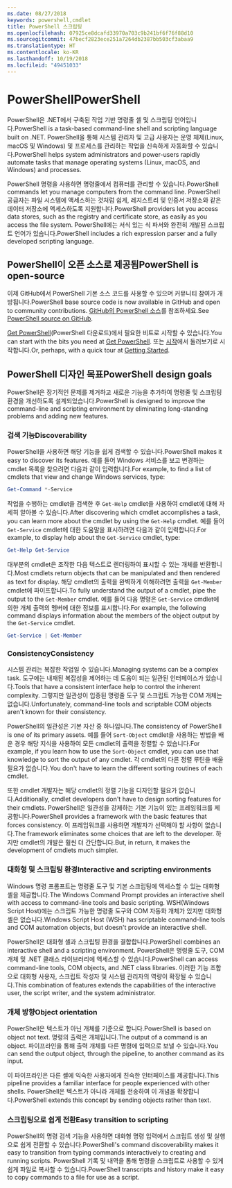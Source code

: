 ```yaml
---
ms.date: 08/27/2018
keywords: powershell,cmdlet
title: PowerShell 스크립팅
ms.openlocfilehash: 07925ce8dcafd33970a703c9b241bf6f76f88d10
ms.sourcegitcommit: 47becf2823ece251a7264db2387bb503cf3abaa9
ms.translationtype: HT
ms.contentlocale: ko-KR
ms.lasthandoff: 10/19/2018
ms.locfileid: "49451033"
---
```

# <a name="powershell"></a><span data-ttu-id="2ad9f-103">PowerShell</span><span class="sxs-lookup"><span data-stu-id="2ad9f-103">PowerShell</span></span>

<span data-ttu-id="2ad9f-104">PowerShell은 .NET에서 구축된 작업 기반 명령줄 셸 및 스크립팅 언어입니다.</span><span class="sxs-lookup"><span data-stu-id="2ad9f-104">PowerShell is a task-based command-line shell and scripting language built on .NET.</span></span>
<span data-ttu-id="2ad9f-105">PowerShell을 통해 시스템 관리자 및 고급 사용자는 운영 체제(Linux, macOS 및 Windows) 및 프로세스를 관리하는 작업을 신속하게 자동화할 수 있습니다.</span><span class="sxs-lookup"><span data-stu-id="2ad9f-105">PowerShell helps system administrators and power-users rapidly automate tasks that manage operating systems (Linux, macOS, and Windows) and processes.</span></span>

<span data-ttu-id="2ad9f-106">PowerShell 명령을 사용하면 명령줄에서 컴퓨터를 관리할 수 있습니다.</span><span class="sxs-lookup"><span data-stu-id="2ad9f-106">PowerShell commands let you manage computers from the command line.</span></span> <span data-ttu-id="2ad9f-107">PowerShell 공급자는 파일 시스템에 액세스하는 것처럼 쉽게, 레지스트리 및 인증서 저장소와 같은 데이터 저장소에 액세스하도록 지원합니다.</span><span class="sxs-lookup"><span data-stu-id="2ad9f-107">PowerShell providers let you access data stores, such as the registry and certificate store, as easily as you access the file system.</span></span> <span data-ttu-id="2ad9f-108">PowerShell에는 서식 있는 식 파서와 완전히 개발된 스크립트 언어가 있습니다.</span><span class="sxs-lookup"><span data-stu-id="2ad9f-108">PowerShell includes a rich expression parser and a fully developed scripting language.</span></span>

## <a name="powershell-is-open-source"></a><span data-ttu-id="2ad9f-109">PowerShell이 오픈 소스로 제공됨</span><span class="sxs-lookup"><span data-stu-id="2ad9f-109">PowerShell is open-source</span></span>

<span data-ttu-id="2ad9f-110">이제 GitHub에서 PowerShell 기본 소스 코드를 사용할 수 있으며 커뮤니티 참여가 개방됩니다.</span><span class="sxs-lookup"><span data-stu-id="2ad9f-110">PowerShell base source code is now available in GitHub and open to community contributions.</span></span>
<span data-ttu-id="2ad9f-111">[GitHub의 PowerShell 소스](https://github.com/powershell/powershell)를 참조하세요.</span><span class="sxs-lookup"><span data-stu-id="2ad9f-111">See [PowerShell source on GitHub](https://github.com/powershell/powershell).</span></span>

<span data-ttu-id="2ad9f-112">[Get PowerShell](https://github.com/PowerShell/PowerShell#get-powershell)(PowerShell 다운로드)에서 필요한 비트로 시작할 수 있습니다.</span><span class="sxs-lookup"><span data-stu-id="2ad9f-112">You can start with the bits you need at [Get PowerShell](https://github.com/PowerShell/PowerShell#get-powershell).</span></span>
<span data-ttu-id="2ad9f-113">또는 [시작](https://github.com/PowerShell/PowerShell/blob/master/docs/learning-powershell)에서 둘러보기로 시작합니다.</span><span class="sxs-lookup"><span data-stu-id="2ad9f-113">Or, perhaps, with a quick tour at [Getting Started](https://github.com/PowerShell/PowerShell/blob/master/docs/learning-powershell).</span></span>

## <a name="powershell-design-goals"></a><span data-ttu-id="2ad9f-114">PowerShell 디자인 목표</span><span class="sxs-lookup"><span data-stu-id="2ad9f-114">PowerShell design goals</span></span>

<span data-ttu-id="2ad9f-115">PowerShell은 장기적인 문제를 제거하고 새로운 기능을 추가하여 명령줄 및 스크립팅 환경을 개선하도록 설계되었습니다.</span><span class="sxs-lookup"><span data-stu-id="2ad9f-115">PowerShell is designed to improve the command-line and scripting environment by eliminating long-standing problems and adding new features.</span></span>

### <a name="discoverability"></a><span data-ttu-id="2ad9f-116">검색 기능</span><span class="sxs-lookup"><span data-stu-id="2ad9f-116">Discoverability</span></span>

<span data-ttu-id="2ad9f-117">PowerShell을 사용하면 해당 기능을 쉽게 검색할 수 있습니다.</span><span class="sxs-lookup"><span data-stu-id="2ad9f-117">PowerShell makes it easy to discover its features.</span></span> <span data-ttu-id="2ad9f-118">예를 들어 Windows 서비스를 보고 변경하는 cmdlet 목록을 찾으려면 다음과 같이 입력합니다.</span><span class="sxs-lookup"><span data-stu-id="2ad9f-118">For example, to find a list of cmdlets that view and change Windows services, type:</span></span>

```powershell
Get-Command *-Service
```

<span data-ttu-id="2ad9f-119">작업을 수행하는 cmdlet을 검색한 후 `Get-Help` cmdlet을 사용하여 cmdlet에 대해 자세히 알아볼 수 있습니다.</span><span class="sxs-lookup"><span data-stu-id="2ad9f-119">After discovering which cmdlet accomplishes a task, you can learn more about the cmdlet by using the `Get-Help` cmdlet.</span></span> <span data-ttu-id="2ad9f-120">예를 들어 `Get-Service` cmdlet에 대한 도움말을 표시하려면 다음과 같이 입력합니다.</span><span class="sxs-lookup"><span data-stu-id="2ad9f-120">For example, to display help about the `Get-Service` cmdlet, type:</span></span>

```powershell
Get-Help Get-Service
```

<span data-ttu-id="2ad9f-121">대부분의 cmdlet은 조작한 다음 텍스트로 렌더링하여 표시할 수 있는 개체를 반환합니다.</span><span class="sxs-lookup"><span data-stu-id="2ad9f-121">Most cmdlets return objects that can be manipulated and then rendered as text for display.</span></span> <span data-ttu-id="2ad9f-122">해당 cmdlet의 출력을 완벽하게 이해하려면 출력을 `Get-Member` cmdlet에 파이프합니다.</span><span class="sxs-lookup"><span data-stu-id="2ad9f-122">To fully understand the output of a cmdlet, pipe the output to the `Get-Member` cmdlet.</span></span> <span data-ttu-id="2ad9f-123">예를 들어 다음 명령은 `Get-Service` cmdlet에 의한 개체 출력의 멤버에 대한 정보를 표시합니다.</span><span class="sxs-lookup"><span data-stu-id="2ad9f-123">For example, the following command displays information about the members of the object output by the `Get-Service` cmdlet.</span></span>

```powershell
Get-Service | Get-Member
```

### <a name="consistency"></a><span data-ttu-id="2ad9f-124">Consistency</span><span class="sxs-lookup"><span data-stu-id="2ad9f-124">Consistency</span></span>

<span data-ttu-id="2ad9f-125">시스템 관리는 복잡한 작업일 수 있습니다.</span><span class="sxs-lookup"><span data-stu-id="2ad9f-125">Managing systems can be a complex task.</span></span> <span data-ttu-id="2ad9f-126">도구에는 내재된 복잡성을 제어하는 데 도움이 되는 일관된 인터페이스가 있습니다.</span><span class="sxs-lookup"><span data-stu-id="2ad9f-126">Tools that have a consistent interface help to control the inherent complexity.</span></span> <span data-ttu-id="2ad9f-127">그렇지만 일관성이 입증된 명령줄 도구 및 스크립트 가능한 COM 개체는 없습니다.</span><span class="sxs-lookup"><span data-stu-id="2ad9f-127">Unfortunately, command-line tools and scriptable COM objects aren't known for their consistency.</span></span>

<span data-ttu-id="2ad9f-128">PowerShell의 일관성은 기본 자산 중 하나입니다.</span><span class="sxs-lookup"><span data-stu-id="2ad9f-128">The consistency of PowerShell is one of its primary assets.</span></span> <span data-ttu-id="2ad9f-129">예를 들어 `Sort-Object` cmdlet을 사용하는 방법을 배운 경우 해당 지식을 사용하여 모든 cmdlet의 출력을 정렬할 수 있습니다.</span><span class="sxs-lookup"><span data-stu-id="2ad9f-129">For example, if you learn how to use the `Sort-Object` cmdlet, you can use that knowledge to sort the output of any cmdlet.</span></span> <span data-ttu-id="2ad9f-130">각 cmdlet의 다른 정렬 루틴을 배울 필요가 없습니다.</span><span class="sxs-lookup"><span data-stu-id="2ad9f-130">You don't have to learn the different sorting routines of each cmdlet.</span></span>

<span data-ttu-id="2ad9f-131">또한 cmdlet 개발자는 해당 cmdlet의 정렬 기능을 디자인할 필요가 없습니다.</span><span class="sxs-lookup"><span data-stu-id="2ad9f-131">Additionally, cmdlet developers don't have to design sorting features for their cmdlets.</span></span> <span data-ttu-id="2ad9f-132">PowerShell은 일관성을 강제하는 기본 기능이 있는 프레임워크를 제공합니다.</span><span class="sxs-lookup"><span data-stu-id="2ad9f-132">PowerShell provides a framework with the basic features that forces consistency.</span></span> <span data-ttu-id="2ad9f-133">이 프레임워크를 사용하면 개발자가 선택해야 할 사항이 없습니다.</span><span class="sxs-lookup"><span data-stu-id="2ad9f-133">The framework eliminates some choices that are left to the developer.</span></span> <span data-ttu-id="2ad9f-134">하지만 cmdlet의 개발은 훨씬 더 간단합니다.</span><span class="sxs-lookup"><span data-stu-id="2ad9f-134">But, in return, it makes the development of cmdlets much simpler.</span></span>

### <a name="interactive-and-scripting-environments"></a><span data-ttu-id="2ad9f-135">대화형 및 스크립팅 환경</span><span class="sxs-lookup"><span data-stu-id="2ad9f-135">Interactive and scripting environments</span></span>

<span data-ttu-id="2ad9f-136">Windows 명령 프롬프트는 명령줄 도구 및 기본 스크립팅에 액세스할 수 있는 대화형 셸을 제공합니다.</span><span class="sxs-lookup"><span data-stu-id="2ad9f-136">The Windows Command Prompt provides an interactive shell with access to command-line tools and basic scripting.</span></span> <span data-ttu-id="2ad9f-137">WSH(Windows Script Host)에는 스크립트 가능한 명령줄 도구와 COM 자동화 개체가 있지만 대화형 셸은 없습니다.</span><span class="sxs-lookup"><span data-stu-id="2ad9f-137">Windows Script Host (WSH) has scriptable command-line tools and COM automation objects, but doesn't provide an interactive shell.</span></span>

<span data-ttu-id="2ad9f-138">PowerShell은 대화형 셸과 스크립팅 환경을 결합합니다.</span><span class="sxs-lookup"><span data-stu-id="2ad9f-138">PowerShell combines an interactive shell and a scripting environment.</span></span> <span data-ttu-id="2ad9f-139">PowerShell은 명령줄 도구, COM 개체 및 .NET 클래스 라이브러리에 액세스할 수 있습니다.</span><span class="sxs-lookup"><span data-stu-id="2ad9f-139">PowerShell can access command-line tools, COM objects, and .NET class libraries.</span></span> <span data-ttu-id="2ad9f-140">이러한 기능 조합으로 대화형 사용자, 스크립트 작성자 및 시스템 관리자의 역량이 확장될 수 있습니다.</span><span class="sxs-lookup"><span data-stu-id="2ad9f-140">This combination of features extends the capabilities of the interactive user, the script writer, and the system administrator.</span></span>

### <a name="object-orientation"></a><span data-ttu-id="2ad9f-141">개체 방향</span><span class="sxs-lookup"><span data-stu-id="2ad9f-141">Object orientation</span></span>

<span data-ttu-id="2ad9f-142">PowerShell은 텍스트가 아닌 개체를 기준으로 합니다.</span><span class="sxs-lookup"><span data-stu-id="2ad9f-142">PowerShell is based on object not text.</span></span> <span data-ttu-id="2ad9f-143">명령의 출력은 개체입니다.</span><span class="sxs-lookup"><span data-stu-id="2ad9f-143">The output of a command is an object.</span></span> <span data-ttu-id="2ad9f-144">파이프라인을 통해 출력 개체를 다른 명령에 입력으로 보낼 수 있습니다.</span><span class="sxs-lookup"><span data-stu-id="2ad9f-144">You can send the output object, through the pipeline, to another command as its input.</span></span>

<span data-ttu-id="2ad9f-145">이 파이프라인은 다른 셸에 익숙한 사용자에게 친숙한 인터페이스를 제공합니다.</span><span class="sxs-lookup"><span data-stu-id="2ad9f-145">This pipeline provides a familiar interface for people experienced with other shells.</span></span> <span data-ttu-id="2ad9f-146">PowerShell은 텍스트가 아니라 개체를 전송하여 이 개념을 확장합니다.</span><span class="sxs-lookup"><span data-stu-id="2ad9f-146">PowerShell extends this concept by sending objects rather than text.</span></span>

### <a name="easy-transition-to-scripting"></a><span data-ttu-id="2ad9f-147">스크립팅으로 쉽게 전환</span><span class="sxs-lookup"><span data-stu-id="2ad9f-147">Easy transition to scripting</span></span>

<span data-ttu-id="2ad9f-148">PowerShell의 명령 검색 기능을 사용하면 대화형 명령 입력에서 스크립트 생성 및 실행으로 쉽게 전환할 수 있습니다.</span><span class="sxs-lookup"><span data-stu-id="2ad9f-148">PowerShell's command discoverability makes it easy to transition from typing commands interactively to creating and running scripts.</span></span> <span data-ttu-id="2ad9f-149">PowerShell 기록 및 내역을 통해 명령을 스크립트로 사용할 수 있게 쉽게 파일로 복사할 수 있습니다.</span><span class="sxs-lookup"><span data-stu-id="2ad9f-149">PowerShell transcripts and history make it easy to copy commands to a file for use as a script.</span></span>
